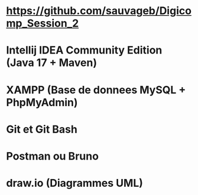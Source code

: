 # https://github.com/sauvageb/Digicomp_Session_2

# Intellij IDEA Community Edition (Java 17 + Maven)

# XAMPP (Base de donnees MySQL + PhpMyAdmin)

# Git et Git Bash

# Postman ou Bruno

# draw.io (Diagrammes UML)
